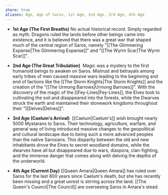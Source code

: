 ```yaml
---
share: true
aliases: Age, Age of Saros, 1st Age, 2nd Age, 3rd Age, 4th Age
---
```



- **1st Age (The First Breaths)**
	No actual historical record. Simply regarded as myth. Dragons ruled the lands before other beings came into existence, and it is believed that there was a great war that shaped much of the central region of Saros, namely "[[The Glimmering Expanse|The Glimmering Expanse]]" and "[[The Wyrm Scar|The Wyrm Scar]]".

- **2nd Age (The Great Tribulation)**
	 Magic was a mystery to the first humanoid beings to awaken on Saros. Mistrust and betrayals among early tribes of men caused massive wars leading to the beginning and end of factions like the [[The Storm Knights|The Storm Knights]] and the creation of the "[[The Urmong Barrows|Urmong Barrows]]". With the discovery of the magic of the [[Fey-Lines|Fey-Lines]], the Elves took to cultivating the soil and disappeared into the forests, while the Dwarves struck the earth and maintained their stonework kingdoms throughout their "[[Delves|Delves]]".

- **3rd Age (Caelum's Arrival)**
	 [[Caelum|Caelum's]] wish brought nearly 5000 Mystarans to Saros. Their technology, agriculture, warfare, and general way of living introduced massive changes to the geopolitical and cultural landscape due to being such a more advanced peoples than the native Sarosians. This disparity between the old and new inhabitants drove the Elves to secret woodland domains, while the dwarves have all but disappeared due to wars, diaspora, clan-fighting, and the immense danger that comes along with delving the depths of the underworld.

- **4th Age (Current Day)**
	[[Queen Amara|Queen Amara]] has ruled over Saros for the last 800 years since Caelum's death, but she has recently been missing and a great unrest is stirring across the land. [[The Queen's Council|The Council]] are overseeing Saros in Amara's stead.